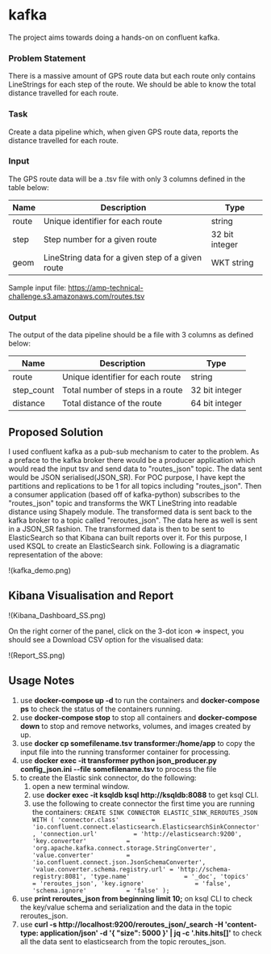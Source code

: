 # kafka
The project aims towards doing a hands-on on confluent kafka.

### Problem Statement
There is a massive amount of GPS route data but each route only contains LineStrings for each step of the route. We should be able to know the total distance travelled for each route.

### Task 
Create a data pipeline which, when given GPS route data, reports the distance travelled for each route.

### Input
The GPS route data will be a .tsv file with only 3 columns defined in the table below:

| Name | Description | Type |
| ----------- | ----------- | ----------- |
| route | Unique identifier for each route | string |
| step | Step number for a given route | 32 bit integer |
| geom | LineString data for a given step of a given route | WKT string |

Sample input file: https://amp-technical-challenge.s3.amazonaws.com/routes.tsv
 
### Output
The output of the data pipeline should be a file with 3 columns as defined below:

| Name | Description | Type |
| ----------- | ----------- | ----------- |
| route | Unique identifier for each route | string |
| step_count | Total number of steps in a route | 32 bit integer |
| distance | Total distance of the route | 64 bit integer |


## Proposed Solution
I used confluent kafka as a pub-sub mechanism to cater to the problem. As a preface to the kafka broker there would be a producer application which would read the input tsv and send data to "routes_json" topic. The data sent would be JSON serialised(JSON_SR). For POC purpose, I have kept the partitions and replications to be 1 for all topics including "routes_json". 
Then a consumer application (based off of kafka-python) subscribes to the "routes_json" topic and transforms the WKT LineString into readable distance using Shapely module. The transformed data is sent back to the kafka broker to a topic called "reroutes_json". The data here as well is sent in a JSON_SR fashion.
The transformed data is then to be sent to ElasticSearch so that Kibana can built reports over it. For this purpose, I used KSQL to create an ElasticSearch sink.
Following is a diagramatic representation of the above:

!(kafka_demo.png)

## Kibana Visualisation and Report

!(Kibana_Dashboard_SS.png)

On the right corner of the panel, click on the 3-dot icon => inspect, you should see a Download CSV option for the visualised data:

!(Report_SS.png)

## Usage Notes

1. use **docker-compose up -d** to run the containers and **docker-compose ps** to check the status of the containers running.
2. use **docker-compose stop** to stop all containers and **docker-compose down** to stop and remove networks, volumes, and images created by up.
3. use **docker cp somefilename.tsv transformer:/home/app** to copy the input file into the running transformer container for processing.
4. use **docker exec -it transformer python json_producer.py config_json.ini --file somefilename.tsv** to process the file
5. to create the Elastic sink connector, do the following:
   1. open a new terminal window.
   2. use **docker exec -it ksqldb ksql http://ksqldb:8088** to get ksql CLI.
   3. use the following to create connector the first time you are running the containers:
        `CREATE SINK CONNECTOR ELASTIC_SINK_REROUTES_JSON WITH (
        'connector.class'         = 'io.confluent.connect.elasticsearch.ElasticsearchSinkConnector',
        'connection.url'          = 'http://elasticsearch:9200',
        'key.converter'           = 'org.apache.kafka.connect.storage.StringConverter',
        'value.converter'         = 'io.confluent.connect.json.JsonSchemaConverter',
        'value.converter.schema.registry.url' = 'http://schema-registry:8081',
        	'type.name'               = '_doc',
        'topics'                  = 'reroutes_json',
        'key.ignore'              = 'false',
        'schema.ignore'           = 'false'
	    );`
6. use **print reroutes_json from beginning limit 10;** on ksql CLI to check the key/value schema and serialization and the data in the topic reroutes_json.
7. use **curl -s http://localhost:9200/reroutes_json/_search  -H 'content-type: application/json' -d '{ "size": 5000  }' | jq -c '.hits.hits[]'** to check all the data sent to elasticsearch from the topic reroutes_json.
